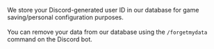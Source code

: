 We store your Discord-generated user ID in our database for game saving/personal configuration purposes.
<br/><br/>
You can remove your data from our database using the `/forgetmydata` command on the Discord bot.
